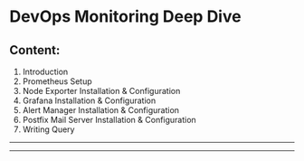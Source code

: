 # DevOps Monitoring Deep Dive

## Content:

1. Introduction
2. Prometheus Setup
3. Node Exporter Installation & Configuration
4. Grafana Installation & Configuration
5. Alert Manager Installation & Configuration
6. Postfix Mail Server Installation & Configuration
7. Writing Query

---
***
